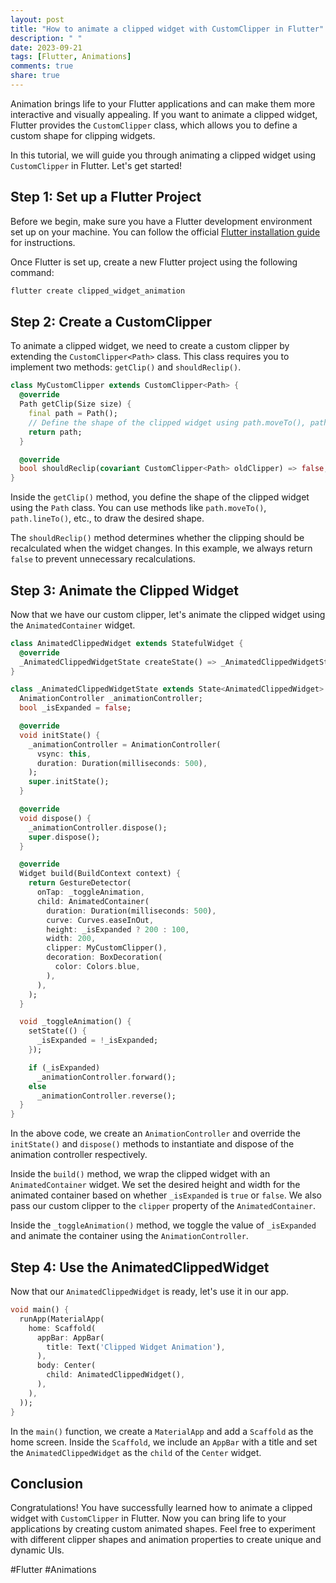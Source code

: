 ```yaml
---
layout: post
title: "How to animate a clipped widget with CustomClipper in Flutter"
description: " "
date: 2023-09-21
tags: [Flutter, Animations]
comments: true
share: true
---
```


Animation brings life to your Flutter applications and can make them more interactive and visually appealing. If you want to animate a clipped widget, Flutter provides the `CustomClipper` class, which allows you to define a custom shape for clipping widgets.

In this tutorial, we will guide you through animating a clipped widget using `CustomClipper` in Flutter. Let's get started!

## Step 1: Set up a Flutter Project

Before we begin, make sure you have a Flutter development environment set up on your machine. You can follow the official [Flutter installation guide](https://flutter.dev/docs/get-started/install) for instructions.

Once Flutter is set up, create a new Flutter project using the following command:

```dart
flutter create clipped_widget_animation
```

## Step 2: Create a CustomClipper

To animate a clipped widget, we need to create a custom clipper by extending the `CustomClipper<Path>` class. This class requires you to implement two methods: `getClip()` and `shouldReclip()`.

```dart
class MyCustomClipper extends CustomClipper<Path> {
  @override
  Path getClip(Size size) {
    final path = Path();
    // Define the shape of the clipped widget using path.moveTo(), path.lineTo(), etc.
    return path;
  }

  @override
  bool shouldReclip(covariant CustomClipper<Path> oldClipper) => false;
}
```

Inside the `getClip()` method, you define the shape of the clipped widget using the `Path` class. You can use methods like `path.moveTo()`, `path.lineTo()`, etc., to draw the desired shape.

The `shouldReclip()` method determines whether the clipping should be recalculated when the widget changes. In this example, we always return `false` to prevent unnecessary recalculations.

## Step 3: Animate the Clipped Widget

Now that we have our custom clipper, let's animate the clipped widget using the `AnimatedContainer` widget.

```dart
class AnimatedClippedWidget extends StatefulWidget {
  @override
  _AnimatedClippedWidgetState createState() => _AnimatedClippedWidgetState();
}

class _AnimatedClippedWidgetState extends State<AnimatedClippedWidget> with SingleTickerProviderStateMixin {
  AnimationController _animationController;
  bool _isExpanded = false;

  @override
  void initState() {
    _animationController = AnimationController(
      vsync: this,
      duration: Duration(milliseconds: 500),
    );
    super.initState();
  }

  @override
  void dispose() {
    _animationController.dispose();
    super.dispose();
  }

  @override
  Widget build(BuildContext context) {
    return GestureDetector(
      onTap: _toggleAnimation,
      child: AnimatedContainer(
        duration: Duration(milliseconds: 500),
        curve: Curves.easeInOut,
        height: _isExpanded ? 200 : 100,
        width: 200,
        clipper: MyCustomClipper(),
        decoration: BoxDecoration(
          color: Colors.blue,
        ),
      ),
    );
  }

  void _toggleAnimation() {
    setState(() {
      _isExpanded = !_isExpanded;
    });

    if (_isExpanded)
      _animationController.forward();
    else
      _animationController.reverse();
  }
}
```

In the above code, we create an `AnimationController` and override the `initState()` and `dispose()` methods to instantiate and dispose of the animation controller respectively.

Inside the `build()` method, we wrap the clipped widget with an `AnimatedContainer` widget. We set the desired height and width for the animated container based on whether `_isExpanded` is `true` or `false`. We also pass our custom clipper to the `clipper` property of the `AnimatedContainer`.

Inside the `_toggleAnimation()` method, we toggle the value of `_isExpanded` and animate the container using the `AnimationController`.

## Step 4: Use the AnimatedClippedWidget

Now that our `AnimatedClippedWidget` is ready, let's use it in our app.

```dart
void main() {
  runApp(MaterialApp(
    home: Scaffold(
      appBar: AppBar(
        title: Text('Clipped Widget Animation'),
      ),
      body: Center(
        child: AnimatedClippedWidget(),
      ),
    ),
  ));
}
```

In the `main()` function, we create a `MaterialApp` and add a `Scaffold` as the home screen. Inside the `Scaffold`, we include an `AppBar` with a title and set the `AnimatedClippedWidget` as the `child` of the `Center` widget.

## Conclusion

Congratulations! You have successfully learned how to animate a clipped widget with `CustomClipper` in Flutter. Now you can bring life to your applications by creating custom animated shapes. Feel free to experiment with different clipper shapes and animation properties to create unique and dynamic UIs.

#Flutter #Animations